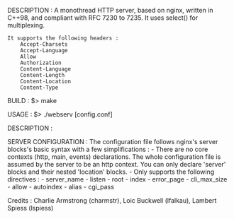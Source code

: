 DESCRIPTION :
	A monothread HTTP server, based on nginx, written in C++98, and compliant with
	RFC 7230 to 7235.
	It uses select() for multiplexing.
	
	It supports the following headers :
		Accept-Charsets
		Accept-Language
		Allow
		Authorization
		Content-Language
		Content-Length
		Content-Location
		Content-Type


BUILD :
	$> make

USAGE :
	$> ./webserv [config.conf]

DESCRIPTION :

SERVER CONFIGURATION :
	The configuration file follows nginx's server blocks's basic syntax with
	a few simplifications :
	- There are no core contexts (http, main, events) declarations.
	  The whole configuration file is assumed by the server to be an http
	  context. You can only declare 'server' blocks and their nested 'location'
	  blocks.
	- Only supports the following directives :
		- server_name
		- listen
		- root
		- index
		- error_page
		- cli_max_size
		- allow
		- autoindex
		- alias
		- cgi_pass

Credits : Charlie Armstrong (charmstr), Loic Buckwell (lfalkau), Lambert Spiess (lspiess)
